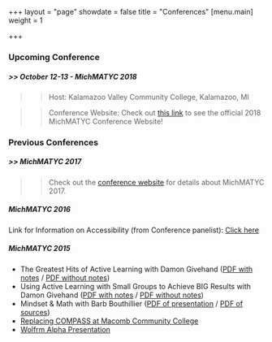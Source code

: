 +++
layout = "page"
showdate = false
title = "Conferences"
[menu.main]
weight = 1

+++
### Upcoming Conference

##### >> October 12-13 - MichMATYC 2018

>> Host: Kalamazoo Valley Community College, Kalamazoo, MI

>> Conference Website: Check out [this link](https://sites.google.com/view/michmatyc2018/home) to see the official 2018 MichMATYC Conference Website!

### Previous Conferences

##### >> MichMATYC 2017

>> Check out the [conference website](https://sites.google.com/view/2017-michmatyc-conference/home) for details about MichMATYC 2017.

##### MichMATYC 2016

Link for Information on Accessibility (from Conference panelist): [Click here](http://webaccess.msu.edu/Tutorials/index.html)

##### MichMATYC 2015

* The Greatest Hits of Active Learning with Damon Givehand ([PDF with notes](http://www.michmatyc.org/Conferences/MichMATYC2015/Session_1_notes.pdf) / [PDF without notes](http://www.michmatyc.org/Conferences/MichMATYC2015/Session_1_no_notes.pdf))
* Using Active Learning with Small Groups to Achieve BIG Results with Damon Givehand ([PDF with notes](http://www.michmatyc.org/Conferences/MichMATYC2015/Session_2_notes.pdf) / [PDF without notes](http://www.michmatyc.org/Conferences/MichMATYC2015/Session_2_no_notes.pdf))
* Mindset & Math with Barb Bouthillier ([PDF of presentation](http://www.michmatyc.org/Conferences/MichMATYC2015/Mindset_n_Math_GRCC.pdf) / [PDF of sources](http://www.michmatyc.org/Conferences/MichMATYC2015/References_Resources_GRCC.pdf))
* [Replacing COMPASS at Macomb Community College](http://www.michmatyc.org/Conferences/MichMATYC2015/ReplacingCOMPASSMacomb.pdf)
* [Wolfrm Alpha Presentation](http://www.michmatyc.org/Conferences/MichMATYC2015/WolframPresentation.cdf)